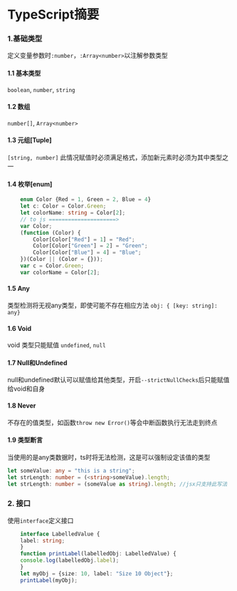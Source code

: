 # TypeScript摘要
### 1.基础类型
定义变量参数时`:number`，`:Array<number>`以注解参数类型  

#### 1.1 基本类型 
`boolean`, `number`, `string`
#### 1.2 数组 
`number[]`, `Array<number>`  
#### 1.3 元组[Tuple] 
`[string, number]` 此情况赋值时必须满足格式，添加新元素时必须为其中类型之一  
#### 1.4 枚举[enum] 

```ts
    enum Color {Red = 1, Green = 2, Blue = 4}
    let c: Color = Color.Green;
    let colorName: string = Color[2];
    // to js =====================>
    var Color;
    (function (Color) {
        Color[Color["Red"] = 1] = "Red";
        Color[Color["Green"] = 2] = "Green";
        Color[Color["Blue"] = 4] = "Blue";
    })(Color || (Color = {}));
    var c = Color.Green;
    var colorName = Color[2];
```
#### 1.5 Any
类型检测将无视any类型，即使可能不存在相应方法 `obj: { [key: string]: any}`  

#### 1.6 Void
void 类型只能赋值 `undefined`, `null`  

#### 1.7 Null和Undefined
null和undefined默认可以赋值给其他类型，开启`--strictNullChecks`后只能赋值给void和自身

#### 1.8 Never
不存在的值类型，如函数`throw new Error()`等会中断函数执行无法走到终点  

#### 1.9 类型断言
当使用的是any类数据时，ts时将无法检测，这是可以强制设定该值的类型  

```ts
let someValue: any = "this is a string";
let strLength: number = (<string>someValue).length;
let strLength: number = (someValue as string).length; //jsx只支持此写法
```

### 2. 接口
使用`interface`定义接口  

```ts
    interface LabelledValue {
    label: string;
    }
    function printLabel(labelledObj: LabelledValue) {
    console.log(labelledObj.label);
    }
    let myObj = {size: 10, label: "Size 10 Object"};
    printLabel(myObj);
```

